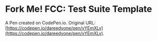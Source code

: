 # Fork Me! FCC: Test Suite Template

A Pen created on CodePen.io. Original URL: [https://codepen.io/dareedyone/pen/vYEmXLv](https://codepen.io/dareedyone/pen/vYEmXLv).



